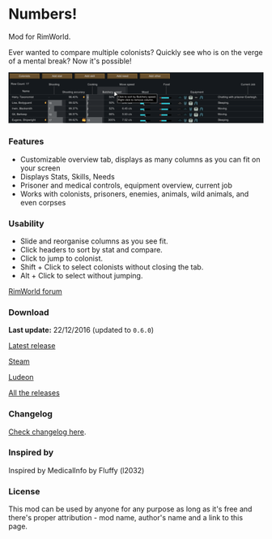 # Numbers!

Mod for RimWorld.

Ever wanted to compare multiple colonists? Quickly see who is on the verge of a mental break?
Now it's possible!

![Main Image](./.github/assets/images/img1.png)

### Features

- Customizable overview tab, displays as many columns as you can fit on your screen
- Displays Stats, Skills, Needs
- Prisoner and medical controls, equipment overview, current job
- Works with colonists, prisoners, enemies, animals, wild animals, and even corpses

### Usability

- Slide and reorganise columns as you see fit.
- Click headers to sort by stat and compare.
- Click to jump to colonist.
- Shift + Click to select colonists without closing the tab.
- Alt + Click to select without jumping.

[RimWorld forum](https://ludeon.com/forums/index.php?topic=35832.0)

### Download

**Last update:** 22/12/2016 (updated to `0.6.0`)

[Latest release](https://github.com/Mehni/kNumbers/releases/latest)

[Steam](https://steamcommunity.com/sharedfiles/filedetails/?id=1414302321)

[Ludeon](https://ludeon.com/forums/index.php?topic=35832.0)

[All the releases](https://github.com/Mehni/kNumbers/releases)

### Changelog

[Check changelog here](./CHANGELOG.md).


### Inspired by

Inspired by MedicalInfo by Fluffy (l2032)

### License

This mod can be used by anyone for any purpose as long as it's free and there's proper attribution - mod name, author's name and a link to this page.
